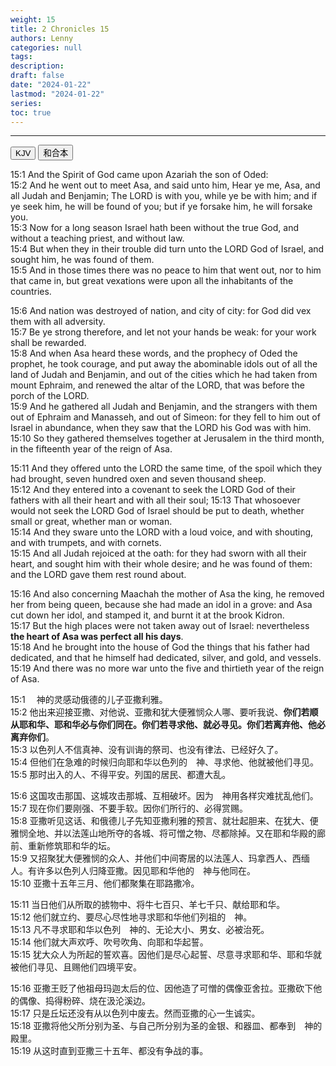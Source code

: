 ```yaml
---
weight: 15
title: 2 Chronicles 15
authors: Lenny
categories: null
tags: 
description: 
draft: false
date: "2024-01-22"
lastmod: "2024-01-22"
series:
toc: true
---
```



<!--more-->
---

<!-- Tab links -->
<div class="tab">
  <button class="tablinks active" onclick="tablabel(event, 'english')">KJV</button>
  <button class="tablinks" onclick="tablabel(event, 'chinese')">和合本</button>
  
</div>

<!-- Tab content -->
<div id="english" class="tabcontent" style="display:block">

15:1 And the Spirit of God came upon Azariah the son of Oded:  
15:2 And he went out to meet Asa, and said unto him, Hear ye me, Asa, and all Judah and Benjamin; The LORD is with you, while ye be with him; and if ye seek him, he will be found of you; but if ye forsake him, he will forsake you.  
15:3 Now for a long season Israel hath been without the true God, and without a teaching priest, and without law.  
15:4 But when they in their trouble did turn unto the LORD God of Israel, and sought him, he was found of them.  
15:5 And in those times there was no peace to him that went out, nor to him that came in, but great vexations were upon all the inhabitants of the countries.  

15:6 And nation was destroyed of nation, and city of city: for God did vex them with all adversity.  
15:7 Be ye strong therefore, and let not your hands be weak: for your work shall be rewarded.  
15:8 And when Asa heard these words, and the prophecy of Oded the prophet, he took courage, and put away the abominable idols out of all the land of Judah and Benjamin, and out of the cities which he had taken from mount Ephraim, and renewed the altar of the LORD, that was before the porch of the LORD.  
15:9 And he gathered all Judah and Benjamin, and the strangers with them out of Ephraim and Manasseh, and out of Simeon: for they fell to him out of Israel in abundance, when they saw that the LORD his God was with him.  
15:10 So they gathered themselves together at Jerusalem in the third month, in the fifteenth year of the reign of Asa.  

15:11 And they offered unto the LORD the same time, of the spoil which they had brought, seven hundred oxen and seven thousand sheep.  
15:12 And they entered into a covenant to seek the LORD God of their fathers with all their heart and with all their soul;
15:13 That whosoever would not seek the LORD God of Israel should be put to death, whether small or great, whether man or woman.  
15:14 And they sware unto the LORD with a loud voice, and with shouting, and with trumpets, and with cornets.  
15:15 And all Judah rejoiced at the oath: for they had sworn with all their heart, and sought him with their whole desire; and he was found of them: and the LORD gave them rest round about.  

15:16 And also concerning Maachah the mother of Asa the king, he removed her from being queen, because she had made an idol in a grove: and Asa cut down her idol, and stamped it, and burnt it at the brook Kidron.  
15:17 But the high places were not taken away out of Israel: nevertheless <b>the heart of Asa was perfect all his days</b>.  
15:18 And he brought into the house of God the things that his father had dedicated, and that he himself had dedicated, silver, and gold, and vessels.  
15:19 And there was no more war unto the five and thirtieth year of the reign of Asa.  
</div>

<div id="chinese" class="tabcontent">

15:1 　神的灵感动俄德的儿子亚撒利雅。  
15:2 他出来迎接亚撒、对他说、亚撒和犹大便雅悯众人哪、要听我说、<b>你们若顺从耶和华、耶和华必与你们同在。你们若寻求他、就必寻见。你们若离弃他、他必离弃你们</b>。  
15:3 以色列人不信真神、没有训诲的祭司、也没有律法、已经好久了。  
15:4 但他们在急难的时候归向耶和华以色列的　神、寻求他、他就被他们寻见。  
15:5 那时出入的人、不得平安。列国的居民、都遭大乱。  

15:6 这国攻击那国、这城攻击那城、互相破坏。因为　神用各样灾难扰乱他们。  
15:7 现在你们要刚强、不要手软。因你们所行的、必得赏赐。  
15:8 亚撒听见这话、和俄德儿子先知亚撒利雅的预言、就壮起胆来、在犹大、便雅悯全地、并以法莲山地所夺的各城、将可憎之物、尽都除掉。又在耶和华殿的廊前、重新修筑耶和华的坛。  
15:9 又招聚犹大便雅悯的众人、并他们中间寄居的以法莲人、玛拿西人、西缅人。有许多以色列人归降亚撒。因见耶和华他的　神与他同在。  
15:10 亚撒十五年三月、他们都聚集在耶路撒冷。  

15:11 当日他们从所取的掳物中、将牛七百只、羊七千只、献给耶和华。  
15:12 他们就立约、要尽心尽性地寻求耶和华他们列祖的　神。  
15:13 凡不寻求耶和华以色列　神的、无论大小、男女、必被治死。  
15:14 他们就大声欢呼、吹号吹角、向耶和华起誓。  
15:15 犹大众人为所起的誓欢喜。因他们是尽心起誓、尽意寻求耶和华、耶和华就被他们寻见、且赐他们四境平安。  

15:16 亚撒王贬了他祖母玛迦太后的位、因他造了可憎的偶像亚舍拉。亚撒砍下他的偶像、捣得粉碎、烧在汲沦溪边。  
15:17 只是丘坛还没有从以色列中废去。然而亚撒的心一生诚实。  
15:18 亚撒将他父所分别为圣、与自己所分别为圣的金银、和器皿、都奉到　神的殿里。  
15:19 从这时直到亚撒三十五年、都没有争战的事。  
</div>